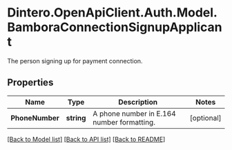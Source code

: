 # Dintero.OpenApiClient.Auth.Model.BamboraConnectionSignupApplicant
The person signing up for payment connection. 

## Properties

Name | Type | Description | Notes
------------ | ------------- | ------------- | -------------
**PhoneNumber** | **string** | A phone number in E.164 number formatting.  | [optional] 

[[Back to Model list]](../README.md#documentation-for-models) [[Back to API list]](../README.md#documentation-for-api-endpoints) [[Back to README]](../README.md)

